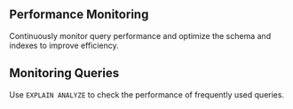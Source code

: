 ## Performance Monitoring
Continuously monitor query performance and optimize the schema and indexes to improve efficiency.

## Monitoring Queries

Use `EXPLAIN ANALYZE` to check the performance of frequently used queries.
